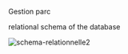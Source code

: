 <p>Gestion parc</p>

<div>
<p>relational schema of the database</p>
<img src="https://i.ibb.co/wN24g3L/schema-relationnelle2.png" alt="schema-relationnelle2" border="0">
</div>